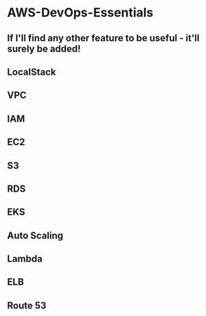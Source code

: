 # AWS-DevOps-Essentials
## If I'll find any other feature to be useful - it'll surely be added!
## LocalStack
## VPC
## IAM
## EC2
## S3
## RDS
## EKS
## Auto Scaling
## Lambda
## ELB
## Route 53
